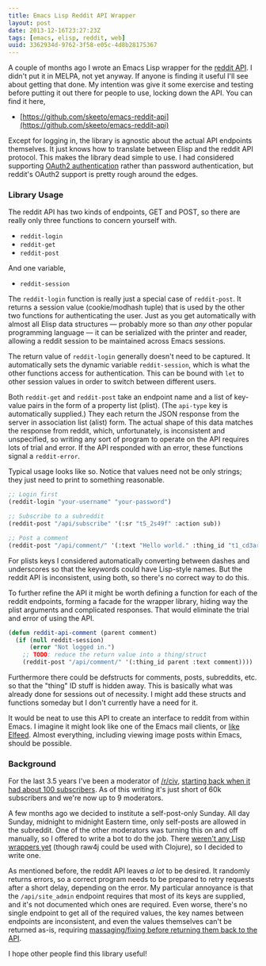 ```yaml
---
title: Emacs Lisp Reddit API Wrapper
layout: post
date: 2013-12-16T23:27:23Z
tags: [emacs, elisp, reddit, web]
uuid: 3362934d-9762-3f58-e05c-4d8b28175367
---
```


A couple of months ago I wrote an Emacs Lisp wrapper for the
[reddit API](http://www.reddit.com/dev/api). I didn't put it in MELPA,
not yet anyway. If anyone is finding it useful I'll see about getting
that done. My intention was give it some exercise and testing before
putting it out there for people to use, locking down the API. You can
find it here,

 * [https://github.com/skeeto/emacs-reddit-api](https://github.com/skeeto/emacs-reddit-api)

Except for logging in, the library is agnostic about the actual API
endpoints themselves. It just knows how to translate between Elisp and
the reddit API protocol. This makes the library dead simple to use. I
had considered supporting [OAuth2 authentication][oath2] rather than
password authentication, but reddit's OAuth2 support is pretty rough
around the edges.

### Library Usage

The reddit API has two kinds of endpoints, GET and POST, so there are
really only three functions to concern yourself with.

 * `reddit-login`
 * `reddit-get`
 * `reddit-post`

And one variable,

 * `reddit-session`

The `reddit-login` function is really just a special case of
`reddit-post`. It returns a session value (cookie/modhash tuple) that
is used by the other two functions for authenticating the user. Just
as you get automatically with almost all Elisp data structures —
probably more so than *any* other popular programming language — it
can be serialized with the printer and reader, allowing a reddit
session to be maintained across Emacs sessions.

The return value of `reddit-login` generally doesn't need to be
captured. It automatically sets the dynamic variable `reddit-session`,
which is what the other functions access for authentication. This can
be bound with `let` to other session values in order to switch between
different users.

Both `reddit-get` and `reddit-post` take an endpoint name and a list
of key-value pairs in the form of a property list (plist). (The
`api-type` key is automatically supplied.) They each return the JSON
response from the server in association list (alist) form. The actual
shape of this data matches the response from reddit, which,
unfortunately, is inconsistent and unspecified, so writing any sort of
program to operate on the API requires lots of trial and error. If the
API responded with an error, these functions signal a `reddit-error`.

Typical usage looks like so. Notice that values need not be only
strings; they just need to print to something reasonable.

~~~cl
;; Login first
(reddit-login "your-username" "your-password")

;; Subscribe to a subreddit
(reddit-post "/api/subscribe" '(:sr "t5_2s49f" :action sub))

;; Post a comment
(reddit-post "/api/comment/" '(:text "Hello world." :thing_id "t1_cd3ar7y"))
~~~

For plists keys I considered automatically converting between dashes
and underscores so that the keywords could have Lisp-style names. But
the reddit API is inconsistent, using both, so there's no correct way
to do this.

To further refine the API it might be worth defining a function for
each of the reddit endpoints, forming a facade for the wrapper
library, hiding way the plist arguments and complicated responses.
That would eliminate the trial and error of using the API.

~~~cl
(defun reddit-api-comment (parent comment)
  (if (null reddit-session)
      (error "Not logged in.")
    ;; TODO: reduce the return value into a thing/struct
    (reddit-post "/api/comment/" '(:thing_id parent :text comment))))
~~~

Furthermore there could be defstructs for comments, posts, subreddits,
etc. so that the "thing" ID stuff is hidden away. This is basically
what was already done for sessions out of necessity. I might add these
structs and functions someday but I don't currently have a need for
it.

It would be neat to use this API to create an interface to reddit from
within Emacs. I imagine it might look like one of the Emacs mail
clients, or [like Elfeed][elfeed]. Almost everything, including
viewing image posts within Emacs, should be possible.

### Background

For the last 3.5 years I've been a moderator of [/r/civ][civ],
[starting back when it had about 100 subscribers][mod]. As of this
writing it's just short of 60k subscribers and we're now up to 9
moderators.

A few months ago we decided to institute a self-post-only Sunday. All
day Sunday, midnight to midnight Eastern time, only self-posts are
allowed in the subreddit. One of the other moderators was turning this
on and off manually, so I offered to write a bot to do the job. There
[weren't any Lisp wrappers yet][wrappers] (though raw4j could be used
with Clojure), so I decided to write one.

As mentioned before, the reddit API leaves *a lot* to be desired. It
randomly returns errors, so a correct program needs to be prepared to
retry requests after a short delay, depending on the error. My
particular annoyance is that the `/api/site_admin` endpoint requires
that most of its keys are supplied, and it's not documented which ones
are required. Even worse, there's no single endpoint to get all of the
required values, the key names between endpoints are inconsistent, and
even the values themselves can't be returned as-is, requiring
[massaging/fixing before returning them back to the API][bug].

I hope other people find this library useful!


[oath2]: http://blog.jenkster.com/2013/10/an-oauth2-in-emacs-example.html
[civ]: http://www.reddit.com/r/civ
[mod]: http://www.reddit.com/r/civ/comments/clxj4/lets_tidy_rciv_up_a_bit/
[wrappers]: https://github.com/reddit/reddit/wiki/API-Wrappers
[bug]: http://www.reddit.com/r/bugs/comments/1t162o/
[elfeed]: /blog/2013/09/04/
